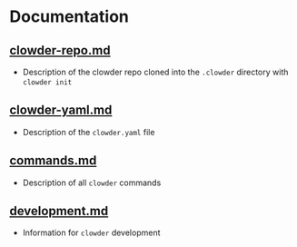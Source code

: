 # Documentation

## [clowder-repo.md](clowder-repo.md)

- Description of the clowder repo cloned into the `.clowder` directory with `clowder init`

## [clowder-yaml.md](clowder-yaml.md)

- Description of the `clowder.yaml` file

## [commands.md](commands.md)

- Description of all `clowder` commands

## [development.md](development.md)

- Information for `clowder` development
